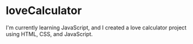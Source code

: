 # loveCalculator
I'm currently learning JavaScript, and I created a love calculator project using HTML, CSS, and JavaScript.
